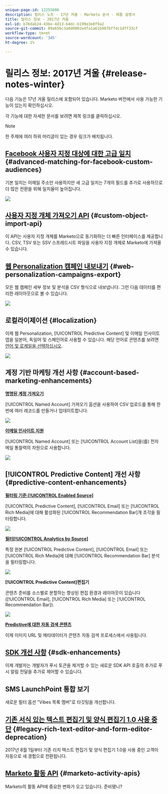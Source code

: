 ```yaml
---
unique-page-id: 12255606
description: 릴리스 노트 - 17년 겨울 - Marketo 문서 - 제품 설명서
title: 릴리스 정보 - 2017년 겨울
exl-id: b76dab24-43be-4d13-b4dc-b199e3e8f9a2
source-git-commit: 09a656c3a0d0002edfa1a61b987bff4c1dff33cf
workflow-type: tm+mt
source-wordcount: '345'
ht-degree: 1%

---
```


# 릴리스 정보: 2017년 겨울 {#release-notes-winter}

다음 기능은 17년 겨울 릴리스에 포함되어 있습니다. Marketo 버전에서 사용 가능한 기능이 있는지 확인하십시오.

각 기능에 대한 자세한 문서를 보려면 제목 링크를 클릭하십시오.

>[!NOTE]
>
>한 주제에 여러 하위 머리글이 있는 경우 링크가 배치됩니다.

## [Facebook 사용자 지정 대상에 대한 고급 일치](/help/marketo/product-docs/demand-generation/ad-network-integrations/add-facebook-custom-audiences-as-a-launchpoint-service.md) {#advanced-matching-for-facebook-custom-audiences}

기본 일치는 이메일 주소만 사용하지만 새 고급 일치는 7개의 필드를 추가로 사용하므로 더 많은 전환을 위해 일치율이 높아집니다.

![](assets/fb-custom-audiences-schebsches.png)

## [사용자 지정 개체 가져오기 API](https://developers.marketo.com/rest-api/lead-database/custom-objects/) {#custom-object-import-api}

이 API는 사용자 지정 개체를 Marketo으로 동기화하는 더 빠른 인터페이스를 제공합니다. CSV, TSV 또는 SSV 스프레드시트 파일을 사용자 지정 개체로 Marketo에 가져올 수 있습니다.

## [웹 Personalization 캠페인 내보내기](/help/marketo/product-docs/web-personalization/working-with-web-campaigns/export-web-campaign-data.md) {#web-personalization-campaigns-export}

모든 웹 캠페인 세부 정보 및 분석을 CSV 형식으로 내보냅니다. 그런 다음 데이터를 편리한 레이아웃으로 볼 수 있습니다.

![](assets/web-personalization-csv-download-hand.png)

## 로컬라이제이션 {#localization}

이제 웹 Personalization, [!UICONTROL Predictive Content] 및 이메일 인사이트 앱을 일본어, 독일어 및 스페인어로 사용할 수 있습니다. 해당 언어로 콘텐츠를 보려면 [언어 및 로케일을 선택하십시오](/help/marketo/product-docs/administration/settings/select-your-language-locale-and-time-zone.md).

![](assets/japanese-web-personalization.png)

## 계정 기반 마케팅 개선 사항 {#account-based-marketing-enhancements}

**[명명된 계정 가져오기](/help/marketo/product-docs/target-account-management/target/named-accounts/import-named-accounts.md)**

[!UICONTROL Named Account] 가져오기 옵션을 사용하여 CSV 업로드를 통해 한 번에 여러 레코드를 만들거나 업데이트합니다.

![](assets/inatwo.png)

**[이메일 인사이트 지원](/help/marketo/product-docs/reporting/email-insights/filtering-in-email-insights.md)**

[!UICONTROL Named Account] 또는 [!UICONTROL Account List]을(를) 전자 메일 통찰력의 차원으로 사용합니다.

![](assets/ei.png)

## [!UICONTROL Predictive Content] 개선 사항 {#predictive-content-enhancements}

**[필터링 기준:[!UICONTROL Enabled Source]](/help/marketo/product-docs/predictive-content/working-with-predictive-content/understanding-predictive-content.md)**

[!UICONTROL Predictive Content], [!UICONTROL Email] 또는 [!UICONTROL Rich Media]에 대해 활성화된 [!UICONTROL Recommendation Bar]개 조각을 필터링합니다.

![](assets/predictive-content-enabled-source.png)

**[필터[!UICONTROL Analytics by Source]](/help/marketo/product-docs/predictive-content/working-with-predictive-content/understanding-predictive-content.md)**

특정 원본 [!UICONTROL Predictive Content], [!UICONTROL Email] 또는 [!UICONTROL Rich Media]에 대해 [!UICONTROL Recommendation Bar] 분석을 필터링합니다.

![](assets/predictive-content-analytics-by-source.png)

**[!UICONTROL Predictive Content]편집기**

콘텐츠 준비를 소스별로 분할하는 향상된 편집 환경과 레이아웃이 있습니다([!UICONTROL Email], [!UICONTROL Rich Media] 또는 [!UICONTROL Recommendation Bar]).

![](assets/predictive-content-editor.png)

**[Predictive에 대한 자동 검색 콘텐츠](/help/marketo/product-docs/predictive-content/getting-started/enable-content-discovery.md)**

이제 이미지 URL 및 메타데이터가 콘텐츠 자동 검색 프로세스에서 사용됩니다.

## [SDK 개선 사항](https://developers.marketo.com/mobile/) {#sdk-enhancements}

이제 개발자는 개발자가 푸시 토큰을 제거할 수 있는 새로운 SDK API 호출의 추가로 푸시 알림 전달을 추가로 제어할 수 있습니다.

## SMS LaunchPoint 통합 보기

새로운 필터 옵션 &quot;Vibes 목록 멤버&quot;로 타깃팅을 개선합니다.

## [기존 서식 있는 텍스트 편집기 및 양식 편집기 1.0 사용 중단](https://nation.marketo.com/docs/DOC-4315) {#legacy-rich-text-editor-and-form-editor-deprecation}

2017년 8월 1일부터 기존 리치 텍스트 편집기 및 양식 편집기 1.0을 사용 중인 고객이 자동으로 새 경험으로 전환됩니다.

## [Marketo 활동 API](https://developers.marketo.com/blog/important-change-activity-records-marketo-apis/) {#marketo-activity-apis}

Marketo의 활동 API에 중요한 변화가 오고 있습니다. 준비됐니?
